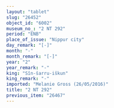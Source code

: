 ```yaml
---
layout: "tablet"
slug: "26452"
object_id: "6002"
museum_no_: "2 NT 292"
period: "ENB"
place_of_issue: "Nippur city"
day_remark: "[-]"
month: "-"
month_remark: "[-]"
year: "2"
year_remark: "-"
king: "Sîn-šarru-iškun"
king_remark: "-"
imported: "Melanie Gross (26/05/2016)"
title: "2 NT 292"
previous_item: "26467"
---
```

